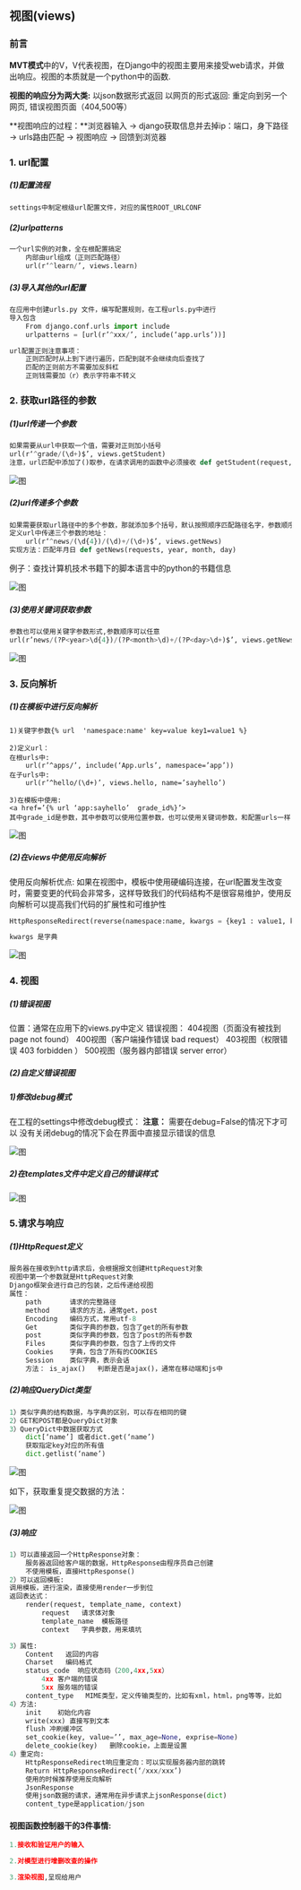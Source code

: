 
## 视图(views)

### 前言
**MVT模式**中的V，V代表视图，在Django中的视图主要用来接受web请求，并做出响应。视图的本质就是一个python中的函数.

**视图的响应分为两大类:**
    以json数据形式返回
    以网页的形式返回: 重定向到另一个网页,  错误视图页面（404,500等）

**视图响应的过程：**浏览器输入 → django获取信息并去掉ip：端口，身下路径 → urls路由匹配 → 视图响应 → 回馈到浏览器

### 1. url配置

##### (1)配置流程
```python
settings中制定根级url配置文件，对应的属性ROOT_URLCONF
```

##### (2)urlpatterns
```python
一个url实例的对象，全在根配置搞定
    内部由url组成（正则匹配路径）
    url(r‘^learn/’, views.learn)
```
##### (3)导入其他的url配置
```python
在应用中创建urls.py 文件，编写配置规则，在工程urls.py中进行
导入包含
    From django.conf.urls import include
    urlpatterns = [url(r’^xxx/’, include(‘app.urls’))]

url配置正则注意事项：
    正则匹配时从上到下进行遍历，匹配到就不会继续向后查找了
    匹配的正则前方不需要加反斜杠
    正则钱需要加（r）表示字符串不转义
```

### 2. 获取url路径的参数

##### (1)url传递一个参数
```python
如果需要从url中获取一个值，需要对正则加小括号
url(r‘^grade/(\d+)$’, views.getStudent)
注意，url匹配中添加了()取参，在请求调用的函数中必须接收 def getStudent(request, classid)
```
![图](images/django_url_patterns.png)


##### (2)url传递多个参数
```python
如果需要获取url路径中的多个参数，那就添加多个括号，默认按照顺序匹配路径名字，参数顺序必须固定
定义url中传递三个参数的地址：
    url(r‘^news/(\d{4})/(\d)+/(\d+)$’, views.getNews)
实现方法：匹配年月日 def getNews(requests, year, month, day)
```
例子：查找计算机技术书籍下的脚本语言中的python的书籍信息

![图](images/django_url_more1.png)

##### (3)使用关键词获取参数

```python
参数也可以使用关键字参数形式,参数顺序可以任意
url(r’news/(?P<year>\d{4})/(?P<month>\d)+/(?P<day>\d+)$’, views.getNews)
```

![图](images/django_urls_more.png)

### 3. 反向解析

##### (1)在模板中进行反向解析
```
1)关键字参数{% url  'namespace:name' key=value key1=value1 %}

2)定义url：
在根urls中:
	url(r’^apps/’, include(‘App.urls’, namespace=’app’))
在子urls中:
	url(r’^hello/(\d+)’, views.hello, name=’sayhello’)

3)在模板中使用:
<a href=’{% url ‘app:sayhello’  grade_id%}’>
其中grade_id是参数，其中参数可以使用位置参数，也可以使用关键词参数，和配置urls一样
```

![图](images/django_fanxiang.png)


##### (2)在views中使用反向解析

使用反向解析优点:
如果在视图中，模板中使用硬编码连接，在url配置发生改变时，需要变更的代码会非常多，这样导致我们的代码结构不是很容易维护，使用反向解析可以提高我们代码的扩展性和可维护性

```python
HttpResponseRedirect(reverse(namespace:name, kwargs = {key1 : value1, key2 : value2}))

kwargs 是字典
```
![图](images/django_redirect_revere.png)

### 4. 视图

##### (1)错误视图
位置：通常在应用下的views.py中定义
错误视图：
    404视图（页面没有被找到 page not found）
    400视图（客户端操作错误 bad request）
    403视图（权限错误 403 forbidden ）
    500视图（服务器内部错误 server error）

##### (2)自定义错误视图

##### 1)修改debug模式

在工程的settings中修改debug模式：
**注意：**
    需要在debug=False的情况下才可以
    没有关闭debug的情况下会在界面中直接显示错误的信息

![图](images/django_temp_error_settings.png)

##### 2)在templates文件中定义自己的错误样式

![图](images/django_temp_errors.png)


### 5.请求与响应

##### (1)HttpRequest定义
```python
服务器在接收到http请求后，会根据报文创建HttpRequest对象
视图中第一个参数就是HttpRequest对象
Django框架会进行自己的包装，之后传递给视图
属性：
    path       请求的完整路径
    method     请求的方法，通常get，post
    Encoding   编码方式，常用utf-8
    Get        类似字典的参数，包含了get的所有参数
    post	   类似字典的参数，包含了post的所有参数
    Files      类似字典的参数，包含了上传的文件
    Cookies    字典，包含了所有的COOKIES
    Session    类似字典，表示会话
    方法： is_ajax()   判断是否是ajax()，通常在移动端和js中
```

##### (2)响应QueryDict类型
```python
1）类似字典的结构数据，与字典的区别，可以存在相同的键
2）GET和POST都是QueryDict对象
3）QueryDict中数据获取方式
    dict[‘name’] 或者dict.get(‘name’)
    获取指定key对应的所有值
    dict.getlist(‘name’)
```

![图](images/django_request.png)

如下，获取重复提交数据的方法：

![图](images/django_request_list.png)


##### (3)响应
```python
1）可以直接返回一个HttpResponse对象：
    服务器返回给客户端的数据，HttpResponse由程序员自己创建
    不使用模板，直接HttpResponse()
2）可以返回模板:
调用模板，进行渲染，直接使用render一步到位
返回表达式：
    render(request, template_name, context)
        request   请求体对象
        template_name  模板路径
        context   字典参数，用来填坑

3）属性:
    Content   返回的内容
    Charset   编码格式
    status_code  响应状态码（200,4xx,5xx）
        4xx 客户端的错误
        5xx 服务端的错误
    content_type   MIME类型，定义传输类型的，比如有xml，html，png等等，比如   content_type=’image/jpg’
4）方法:
    init    初始化内容
    write(xxx) 直接写到文本
    flush 冲刷缓冲区
    set_cookie(key, value=’’, max_age=None, exprise=None)
    delete_cookie(key)   删除cookie，上面是设置
4）重定向:
    HttpResponseRedirect响应重定向：可以实现服务器内部的跳转
    Return HttpResponseRedirect(‘/xxx/xxx’)
    使用的时候推荐使用反向解析
    JsonResponse
    使用json数据的请求，通常用在异步请求上jsonResponse(dict)
    content_type是application/json
```

#### 视图函数控制器干的3件事情:

```python
1.接收和验证用户的输入

2.对模型进行增删改查的操作

3.渲染视图,呈现给用户
```


